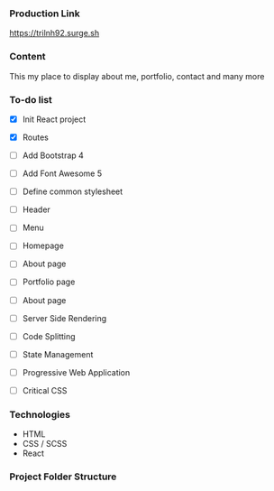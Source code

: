 
### Production Link
https://trilnh92.surge.sh

### Content
This my place to display about me, portfolio, contact and many more

### To-do list
- [x] Init React project
- [x] Routes
- [ ] Add Bootstrap 4
- [ ] Add Font Awesome 5
- [ ] Define common stylesheet
- [ ] Header
- [ ] Menu
- [ ] Homepage
- [ ] About page
- [ ] Portfolio page
- [ ] About page
- [ ] Server Side Rendering
- [ ] Code Splitting
- [ ] State Management
- [ ] Progressive Web Application
- [ ] Critical CSS


### Technologies
- HTML
- CSS / SCSS
- React

### Project Folder Structure


